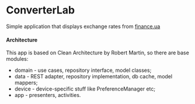 ConverterLab
============
Simple application that displays exchange rates from [finance.ua](finance.ua)

#### Architecture
This app is based on Clean Architecture by Robert Martin, so there are base modules:
- domain - use cases, repository interface, model classes;  
- data - REST adapter, repository implementation, db cache, model mappers;  
- device - device-specific stuff like PreferenceManager etc;  
- app - presenters, activities.